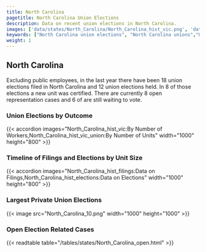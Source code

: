 ```yaml
---
title: North Carolina
pagetitle: North Carolina Union Elections
description: Data on recent union elections in North Carolina.
images: ['data/states/North_Carolina/North_Carolina_hist_vic.png', 'data/states/North_Carolina/North_Carolina_hist_size.png', 'data/states/North_Carolina/North_Carolina_10.png']
keywords: ["North Carolina union elections", "North Carolina unions","Union elections"]
weight: 1
---
```

##  North Carolina

Excluding public employees, in the last year there have been 18 union elections filed in North Carolina and 12 union elections held. In 8 of those elections a new unit was certified. There are currently 8 open representation cases and 6 of are still waiting to vote.

### Union Elections by Outcome
{{< accordion images="North_Carolina_hist_vic:By Number of Workers,North_Carolina_hist_vic_union:By Number of Units" width="1000" height="800" >}}

### Timeline of Filings and Elections by Unit Size
{{< accordion images="North_Carolina_hist_filings:Data on Filings,North_Carolina_hist_elections:Data on Elections" width="1000" height="800" >}}

### Largest Private Union Elections
{{< image src="North_Carolina_10.png" width="1000" height="1000"  >}}

### Open Election Related Cases
{{< readtable table="/tables/states/North_Carolina_open.html" >}}

